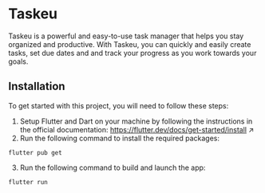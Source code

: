 # Taskeu

Taskeu is a powerful and easy-to-use task manager that helps you stay organized and productive. With Taskeu, you can quickly and easily create tasks, set due dates and and track your progress as you work towards your goals.

## Installation
To get started with this project, you will need to follow these steps:

1. Setup Flutter and Dart on your machine by following the instructions in the official documentation: https://flutter.dev/docs/get-started/install ↗
2. Run the following command to install the required packages:
 ```
flutter pub get
```
3. Run the following command to build and launch the app:
```
flutter run
```
